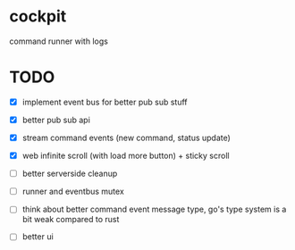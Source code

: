 # cockpit

command runner with logs


# TODO

- [x] implement event bus for better pub sub stuff
- [x] better pub sub api
- [x] stream command events (new command, status update)
- [x] web infinite scroll (with load more button) + sticky scroll
- [ ] better serverside cleanup
- [ ] runner and eventbus mutex
- [ ] think about better command event message type, go's type system is a bit weak compared to rust
- [ ] better ui

